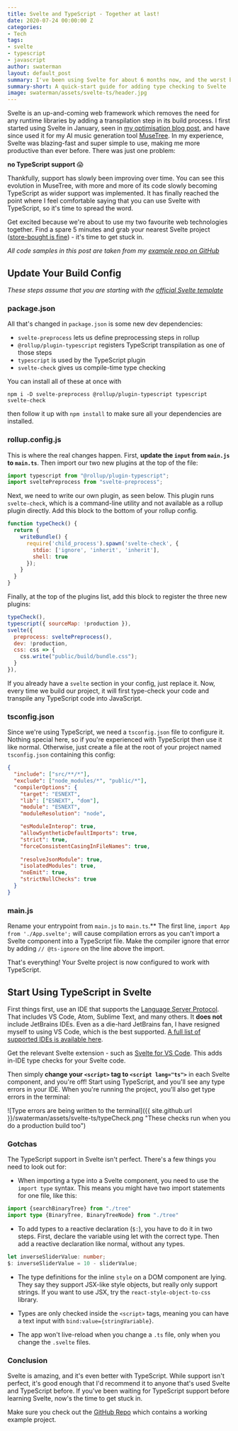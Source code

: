 ```yaml
---
title: Svelte and TypeScript - Together at last!
date: 2020-07-24 00:00:00 Z
categories:
- Tech
tags:
- svelte
- typescript
- javascript
author: swaterman
layout: default_post
summary: I've been using Svelte for about 6 months now, and the worst bit has always been the lack of TypeScript support - but it's finally here! This post shows you how to get started using my two favourite web technologies together.
summary-short: A quick-start guide for adding type checking to Svelte
image: swaterman/assets/svelte-ts/header.jpg
---
```


Svelte is an up-and-coming web framework which removes the need for any runtime libraries by adding a transpilation step in its build process.
I first started using Svelte in January, seen in [my optimisation blog post](https://blog.scottlogic.com/2020/02/17/minesweeper-optimisation.html), and have since used it for my AI music generation tool [MuseTree](https://www.stevenwaterman.uk/musetree/).
In my experience, Svelte was blazing-fast and super simple to use, making me more productive than ever before.
There was just one problem:

**no TypeScript support** 😱

Thankfully, support has slowly been improving over time.
You can see this evolution in MuseTree, with more and more of its code slowly becoming TypeScript as wider support was implemented.
It has finally reached the point where I feel comfortable saying that you can use Svelte with TypeScript, so it's time to spread the word.

Get excited because we're about to use my two favourite web technologies together.
Find a spare 5 minutes and grab your nearest Svelte project ([store-bought is fine](https://github.com/sveltejs/template)) - it's time to get stuck in.

*All code samples in this post are taken from my [example repo on GitHub](https://github.com/stevenwaterman/svelte-ts)*

## Update Your Build Config

*These steps assume that you are starting with the [official Svelte template](https://github.com/sveltejs/template)*

### package.json

All that's changed in `package.json` is some new dev dependencies:

* `svelte-preprocess` lets us define preprocessing steps in rollup
* `@rollup/plugin-typescript` registers TypeScript transpilation as one of those steps
* `typescript` is used by the TypeScript plugin
* `svelte-check` gives us compile-time type checking

You can install all of these at once with

~~~
npm i -D svelte-preprocess @rollup/plugin-typescript typescript svelte-check
~~~

then follow it up with `npm install` to make sure all your dependencies are installed.

### rollup.config.js

This is where the real changes happen.
First, **update the `input` from `main.js` to `main.ts`**.
Then import our two new plugins at the top of the file:

~~~js
import typescript from "@rollup/plugin-typescript";
import sveltePreprocess from "svelte-preprocess";
~~~

Next, we need to write our own plugin, as seen below.
This plugin runs `svelte-check`, which is a command-line utility and not available as a rollup plugin directly.
Add this block to the bottom of your rollup config.

~~~js
function typeCheck() {
  return {
    writeBundle() {
      require('child_process').spawn('svelte-check', {
        stdio: ['ignore', 'inherit', 'inherit'],
        shell: true
      });
    }
  }
}
~~~

Finally, at the top of the plugins list, add this block to register the three new plugins:

~~~js
typeCheck(),
typescript({ sourceMap: !production }),
svelte({
  preprocess: sveltePreprocess(),
  dev: !production,
  css: css => {
    css.write("public/build/bundle.css");
  }
}),
~~~

If you already have a `svelte` section in your config, just replace it.
Now, every time we build our project, it will first type-check your code and transpile any TypeScript code into JavaScript.

### tsconfig.json

Since we're using TypeScript, we need a `tsconfig.json` file to configure it.
Nothing special here, so if you're experienced with TypeScript then use it like normal.
Otherwise, just create a file at the root of your project named `tsconfig.json` containing this config:

~~~json
{
  "include": ["src/**/*"],
  "exclude": ["node_modules/*", "public/*"],
  "compilerOptions": {
    "target": "ESNEXT",
    "lib": ["ESNEXT", "dom"],
    "module": "ESNEXT",
    "moduleResolution": "node",

    "esModuleInterop": true,
    "allowSyntheticDefaultImports": true,
    "strict": true,
    "forceConsistentCasingInFileNames": true,
    
    "resolveJsonModule": true,
    "isolatedModules": true,
    "noEmit": true,
    "strictNullChecks": true
  }
}
~~~

### main.js

Rename your entrypoint from `main.js` to `main.ts`.**
The first line, `import App from './App.svelte';` will cause compilation errors as you can't import a Svelte component into a TypeScript file.
Make the compiler ignore that error by adding `// @ts-ignore` on the line above the import.

That's everything!
Your Svelte project is now configured to work with TypeScript.

## Start Using TypeScript in Svelte

First things first, use an IDE that supports the [Language Server Protocol](https://microsoft.github.io/language-server-protocol/).
That includes VS Code, Atom, Sublime Text, and many others.
It **does not** include JetBrains IDEs.
Even as a die-hard JetBrains fan, I have resigned myself to using VS Code, which is the best supported.
[A full list of supported IDEs is available here](https://microsoft.github.io/language-server-protocol/implementors/tools/).

Get the relevant Svelte extension - such as [Svelte for VS Code](https://marketplace.visualstudio.com/items?itemName=svelte.svelte-vscode).
This adds in-IDE type checks for your Svelte code.

Then simply **change your `<script>` tag to `<script lang="ts">`** in each Svelte component, and you're off!
Start using TypeScript, and you'll see any type errors in your IDE.
When you're running the project, you'll also get type errors in the terminal:

![Type errors are being written to the terminal]({{ site.github.url }}/swaterman/assets/svelte-ts/typeCheck.png "These checks run when you do a production build too")

### Gotchas

The TypeScript support in Svelte isn't perfect.
There's a few things you need to look out for:

* When importing a type into a Svelte component, you need to use the `import type` syntax.
This means you might have two import statements for one file, like this:

~~~ts
import {searchBinaryTree} from "./tree"
import type {BinaryTree, BinaryTreeNode} from "./tree"
~~~

* To add types to a reactive declaration (`$:`), you have to do it in two steps.
First, declare the variable using let with the correct type.
Then add a reactive declaration like normal, without any types.

~~~ts
let inverseSliderValue: number;
$: inverseSliderValue = 10 - sliderValue;
~~~

* The type definitions for the inline `style` on a DOM component are lying.
They say they support JSX-like style objects, but really only support strings.
If you want to use JSX, try the `react-style-object-to-css` library.

* Types are only checked inside the `<script>` tags, meaning you can have a text input with `bind:value={stringVariable}`.

* The app won't live-reload when you change a `.ts` file, only when you change the `.svelte` files.

### Conclusion

Svelte is amazing, and it's even better with TypeScript.
While support isn't perfect, it's good enough that I'd recommend it to anyone that's used Svelte and TypeScript before.
If you've been waiting for TypeScript support before learning Svelte, now's the time to get stuck in.

Make sure you check out the [GitHub Repo](https://github.com/stevenwaterman/svelte-ts) which contains a working example project.
